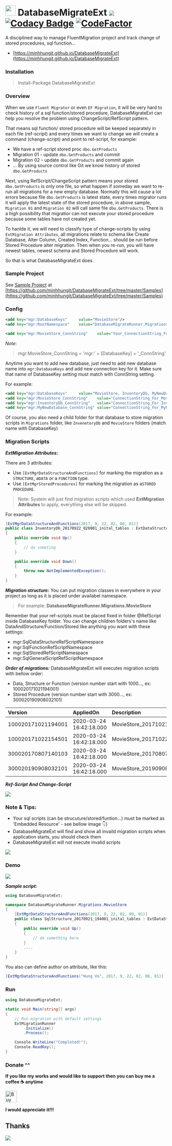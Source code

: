# <img rel="https://raw.githubusercontent.com/minhhungit/DatabaseMigrateExt/master/develop/Icon/logo.png" src="https://raw.githubusercontent.com/minhhungit/DatabaseMigrateExt/develop/wiki/Icon/logo.png" width="32" /> DatabaseMigrateExt <a href="https://www.nuget.org/packages/DatabaseMigrateExt/"><img src="https://img.shields.io/nuget/v/DatabaseMigrateExt.svg?style=flat" /></a> [![Codacy Badge](https://api.codacy.com/project/badge/Grade/d1b3c86714594b6894bb9382c3f85f33)](https://www.codacy.com/app/it.minhhung/DatabaseMigrateExt?utm_source=github.com&amp;utm_medium=referral&amp;utm_content=minhhungit/DatabaseMigrateExt&amp;utm_campaign=Badge_Grade) [![CodeFactor](https://www.codefactor.io/repository/github/minhhungit/databasemigrateext/badge)](https://www.codefactor.io/repository/github/minhhungit/databasemigrateext)

A disciplined way to manage FluentMigration project and track change of stored procedures, sql function...

- [https://minhhungit.github.io/DatabaseMigrateExt](https://minhhungit.github.io/DatabaseMigrateExt)

### Installation
>Install-Package DatabaseMigrateExt

### Overview
When we use `Fluent Migrator` or even `EF Migration`, it will be very hard to check history of a sql function/stored procedure, 
DatabaseMigrateExt can help you resolve the problem using ChangeScript/RefScript pattern. 

That means sql function/ stored procedure will be keeped separately in each file (ref-script) 
and every times we want to change we will create a command (change-script) and point to ref-script, for example:
- We have a ref-script stored proc `dbo.GetProducts`
- Migration 01 - update `dbo.GetProducts` and commit
- Migration 02 - update `dbo.GetProducts` and commit again
- ...
By using source control like Git we know history of stored `dbo.GetProducts`

Next, using RefScript/ChangeScript pattern means your stored `dbo.GetProducts` is only one file, so what happen if someday we want to re-run all migrations for a new empty database. 
Normally this will cause a lot errors because file `dbo.GetProducts` is latest state, every times migrator runs it will apply the latest state of the stored procedure, 
in above sample, `Migration 01` and `Migration 02` will call same file `dbo.GetProducts`.
There is a high possibility that migratior can not execute your stored procedure because some tables have not created yet.

To hanlde it, we will need to classify type of change-scripts by using `ExtMigration Attributes`, all migrations relate to schema like Create Database, Alter Column, Created Index, Function... should be run 
before Stored Procedure alter migration. Then when you re-run, you will have newest tables, newest schema and Stored Procedure will work.

So that is what DatabaseMigrateExt does.

### Sample Project

See [Sample Project](https://github.com/minhhungit/DatabaseMigrateExt/tree/master/Samples) at [https://github.com/minhhungit/DatabaseMigrateExt/tree/master/Samples](https://github.com/minhhungit/DatabaseMigrateExt/tree/master/Samples)


### Config

```xml
<add key="mgr:DatabaseKeys"     value="MovieStore"/>
<add key="mgr:RootNamespace"    value="DatabaseMigrateRunner.Migrations"/>

<add key="mgr:MovieStore_ConnString"    value="Your_ConnectionString_For_MovieStore_At_Here"/>
```

*Note*: 
> mgr:MovieStore_ConnString = 'mgr:' + [DatabaseKey] + '_ConnString'

Anytime you want to add new database, just need to add new database name into `mgr:DatabaseKeys` and add new connection key for it.
Make sure that name of DatabaseKey setting must match with ConnString setting.

For example:
```xml
<add key="mgr:DatabaseKeys"		value="MovieStore, InventoryDb, MyNewDatabase"/>
<add key="mgr:MovieStore_ConnString"	value="ConnectionString_For_MovieStore"/>
<add key="mgr:InventoryDb_ConnString"   value="ConnectionString_For_InventoryDb"/>
<add key="mgr:MyNewDatabase_ConnString"	value="ConnectionString_For_MyNewDatabase"/>
```
Of course, you also need a child folder for that database to store migration scripts in `Migrations` folder, like `InvenetoryDb` and `MovieStore` folders (match name with DatabaseKey)


### Migration Scripts
***ExtMigration Attributes:***

There are 3 attributes:
- Use `[ExtMgrDataStructureAndFunctions]` for marking the migration as a `STRUCTURE`, a`DATA` or a `FUNCTION` type.
- Use `[ExtMgrStoredProcedures]` for marking the migration as a`STORED PROCEDURE`.

> Note: System will just find migration scripts which used **ExtMigration Attributes** to apply, everything else will be skipped.

For example:

```csharp
[ExtMgrDataStructureAndFunctions(2017, 9, 22, 02, 08, 01)]
public class InventoryDb_20170922_020801_inital_tables : ExtDataStructureFunctionMigration
{
    public override void Up()
    {
        // do someting
    }

    public override void Down()
    {
        throw new NotImplementedException();
    }        
}
```

***Migration structure:***
You can put migration classes in everywhere in your project as long as it is placed under availabel namespace.
> For example: **DatabaseMigrateRunner.Migrations.MovieStore**

Remember that your ref-scripts must be placed fixed in folder @RefScript inside DatabaseKey folder.
You can change children folders's name like DataAndStructure/Function/Stored like anything you want with these settings:
- mgr:SqlDataStructureRefScriptNamespace
- mgr:SqlFunctionRefScriptNamespace
- mgr:SqlStoredRefScriptNamespace
- mgr:SqlGeneralScriptRefScriptNamespace

***Order of migrations:***
DatabaseMigrateExt will executes migration scripts with bellow order:

- Data, Structure or Function (version number start with 1000..., ex: 100020171021194001)
- Stored Procedure (version number start with 3000..., ex: 300020190908032101)

| Version            | AppliedOn                | Description                                   |
|:------------------ |:-------------------------|:----------------------------------------------|
| 100020171021194001 | 2020-03-24 16:42:18.000	| MovieStore_20171021_194001_inital_tables      |
| 100020171022154501 | 2020-03-24 16:42:18.000	| MovieStore_20171022_154501_inital_function    |
| 300020170807140103 | 2020-03-24 16:42:18.000	| MovieStore_20170807_140103_create_stored      |
| 300020190908032101 | 2020-03-24 16:42:18.000	| MovieStore_20190908_032101_exec_script        |

***Ref-Script And Change-Script***

<img src="https://raw.githubusercontent.com/minhhungit/DatabaseMigrateExt/master/wiki/Images/ref-and-change-script.png" />

### Note & Tips:
- Your sql scripts (can be strucuture/stored/funtion...) must be marked as 'Embedded Resource' - see bellow image :point_down:)
- DatabaseMigrateExt will find and show all invaild migration scripts when application starts, you should check them
- DatabaseMigrateExt will not execute invalid scripts

<img src="https://raw.githubusercontent.com/minhhungit/DatabaseMigrateExt/master/wiki/Images/embedded_resource.png" />

### Demo
<img src="https://raw.githubusercontent.com/minhhungit/DatabaseMigrateExt/master/wiki/Images/demo-result.png" />


***Sample script:*** 

```csharp
using DatabaseMigrateExt;

namespace DatabaseMigrateRunner.Migrations.MovieStore
{
    [ExtMgrDataStructureAndFunctions(2017, 9, 22, 02, 08, 01)]
    public class SqlStructure_20170921_194001_inital_tables : ExtDataStructureFunctionMigration
    {
        public override void Up()
        {
            // do something here
        }
        ....
    }
}
```
You also can define author on attribute, like this:
```csharp
[ExtMgrDataStructureAndFunctions("Hung Vo", 2017, 9, 22, 02, 08, 01)]
```

### Run
```csharp
using DatabaseMigrateExt;

static void Main(string[] args)
{
    // Run migration with default settings
    ExtMigrationRunner
        .Initialize()
        .Process();

    Console.WriteLine("Completed!");
    Console.ReadKey();
}
```


### Donate ^^
**If you like my works and would like to support then you can buy me a coffee ☕️ anytime**

<a href='https://ko-fi.com/I2I13GAGL' target='_blank'><img height='36' style='border:0px;height:36px;' src='https://cdn.ko-fi.com/cdn/kofi4.png?v=2' border='0' alt='Buy Me a Coffee at ko-fi.com' /></a> 

**I would appreciate it!!!**



## Thanks
<a href="https://www.jetbrains.com/"><img src="https://raw.githubusercontent.com/minhhungit/DatabaseMigrateExt/master/wiki/Images/jetbrains-128x128.png" /></a>
